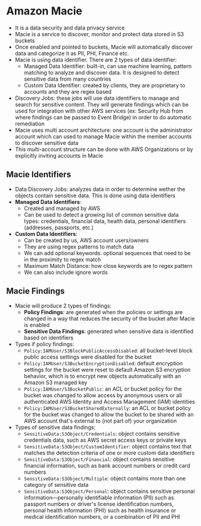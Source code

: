 # Amazon Macie

- It is a data security and data privacy service
- Macie is a service to discover, monitor and protect data stored in S3 buckets
- Once enabled and pointed to buckets, Macie will automatically discover data and categorize it as PII, PHI, Finance etc.
- Macie is using data identifier. There are 2 types of data identifier:
    - Managed Data Identifier: built-in, can use machine learning, pattern matching to analyze and discover data. It is designed to detect sensitive data from many countries
    - Custom Data Identifier: created by clients, they are proprietary to accounts and they are regex based
- Discovery Jobs: these jobs will use data identifiers to manage and search for sensitive content. They will generate findings which can be used for integration with other AWS services (ex: Security Hub from where findings can be passed to Event Bridge) in order to do automatic remediation
- Macie uses multi account architecture: one account is the administrator account which can used to manage Macie within the member accounts to discover sensitive data
- This multi-account structure can be done with AWS Organizations or by explicitly inviting accounts in Macie

## Macie Identifiers

- Data Discovery Jobs: analyzes data in order to determine wether the objects contain sensitive data. This is done using data identifiers
- **Managed Data Identifiers**:
    - Created and managed by AWS
    - Can be used to detect a growing list of common sensitive data types: credentials, financial data, health data, personal identifiers (addresses, passports, etc.)
- **Custom Data Identifiers**:
    - Can be created by us, AWS account users/owners
    - They are using regex patterns to match data
    - We can add optional keywords: optional sequences that need to be in the proximity to regex match
    - Maximum Match Distance: how close keywords are to regex pattern
    - We can also include ignore words

## Macie Findings

- Macie will produce 2 types of findings:
    - **Policy Findings**: are generated when the policies or settings are changed in a way that reduces the security of the bucket after Macie is enabled
    - **Sensitive Data Findings**: generated when sensitive data is identified based on identifiers
- Types if policy findings:
    - `Policy:IAMUser/S3BlockPublicAccessDisabled`: all bucket-level block public access settings were disabled for the bucket
    - `Policy:IAMUser/S3BucketEncryptionDisabled`: default encryption settings for the bucket were reset to default Amazon S3 encryption behavior, which is to encrypt new objects automatically with an Amazon S3 managed key
    - `Policy:IAMUser/S3BucketPublic`: an ACL or bucket policy for the bucket was changed to allow access by anonymous users or all authenticated AWS Identity and Access Management (IAM) identities
    - `Policy:IAMUser/S3BucketSharedExternally`: an ACL or bucket policy for the bucket was changed to allow the bucket to be shared with an AWS account that's external to (not part of) your organization
- Types of sensitive data findings:
    - `SensitiveData:S3Object/Credentials`: object contains sensitive credentials data, such as AWS secret access keys or private keys
    - `SensitiveData:S3Object/CustomIdentifier`: object contains text that matches the detection criteria of one or more custom data identifiers
    - `SensitiveData:S3Object/Financial`: object contains sensitive financial information, such as bank account numbers or credit card numbers
    - `SensitiveData:S3Object/Multiple`: object contains more than one category of sensitive data
    - `SensitiveData:S3Object/Personal`: object contains sensitive personal information—personally identifiable information (PII) such as passport numbers or driver's license identification numbers, personal health information (PHI) such as health insurance or medical identification numbers, or a combination of PII and PHI